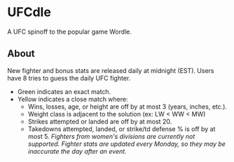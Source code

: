# UFCdle
A UFC spinoff to the popular game Wordle.

## About

New fighter and bonus stats are released daily at midnight (EST).
Users have 8 tries to guess the daily UFC fighter. 
* Green indicates an exact match.
* Yellow indicates a close match where:
  * Wins, losses, age, or height are off by at most 3 (years, inches, etc.).
  * Weight class is adjacent to the solution (ex: LW < WW < MW)
  * Strikes attempted or landed are off by at most 20.
  * Takedowns attempted, landed, or strike/td defense % is off by at most 5.
*Fighters from women's divisions are currently not supported.*
*Fighter stats are updated every Monday, so they may be inaccurate the day after an event.*
